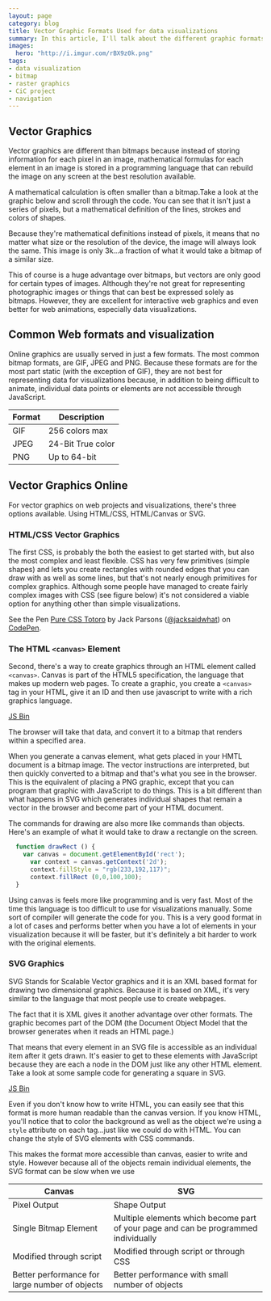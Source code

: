 ```yaml
---
layout: page
category: blog
title: Vector Graphic Formats Used for data visualizations
summary: In this article, I'll talk about the different graphic formats used for visualizing data and examine some of the differences. Since most visualizations are handled in just a few different vector graphic formats, we'll see why using vectors has advantages over bitmaps because it allows us to illustrate as well as create interactions with very little overhead.
images:
  hero: "http://i.imgur.com/rBX9z0k.png"
tags:
- data visualization
- bitmap
- raster graphics
- CiC project
- navigation
---
```


## Vector Graphics

Vector graphics are different than bitmaps because instead of storing information for each pixel in an image, mathematical formulas for each element in an image is stored in a programming language that can rebuild the image on any screen at the best resolution available.

A mathematical calculation is often smaller than a bitmap.Take a look at the graphic below and scroll through the code. You can see that it isn't just a series of pixels, but a mathematical definition of the lines, strokes and colors of shapes. 

<a class="jsbin-embed" href="http://jsbin.com/hotaqe/2/embed?html,output"></a><script src="http://static.jsbin.com/js/embed.js"></script>

Because they're mathematical definitions instead of pixels, it means that no matter what size or the resolution of the device, the image will always look the same. This image is only 3k...a fraction of what it would take a bitmap of a similar size.

This of course is a huge advantage over bitmaps, but vectors are only good for certain types of images. Although they're not great for representing photographic images or things that can best be expressed solely as bitmaps. However, they are excellent for interactive web graphics and even better for web animations, especially data visualizations.

## Common Web formats and visualization

Online graphics are usually served in just a few  formats. The most common bitmap formats, are GIF, JPEG and PNG. Because these formats are for the most part static (with the exception of GIF), they are not best for representing data for visualizations because, in addition to being difficult to animate, individual data points or elements are not accessible through JavaScript.

Format  | Description
---------|------
GIF | 256 colors max | Low quality, but only Bitmap Format that supports very basic animation
JPEG | 24-Bit True color | High quality especially on photos, but no animation
PNG | Up to 64-bit | Smooth transparency, great compression, No animation

## Vector Graphics Online

For vector graphics on web projects and visualizations, there's three options available. Using HTML/CSS, HTML/Canvas or SVG.

### HTML/CSS Vector Graphics

The first CSS, is probably the both the easiest to get started with, but also the most complex and least flexible. CSS has very few primitives (simple shapes) and lets you create rectangles with rounded edges that you can draw with as well as some lines, but that's not nearly enough primitives for complex graphics. Although some people have managed to create fairly complex images with CSS  (see figure below) it's not considered a viable option for anything other than simple visualizations.

<p data-height="268" data-theme-id="0" data-slug-hash="faJpv" data-default-tab="result" data-user="jacksaidwhat" class='codepen'>See the Pen <a href='http://codepen.io/jacksaidwhat/pen/faJpv/'>Pure CSS Totoro</a> by Jack Parsons (<a href='http://codepen.io/jacksaidwhat'>@jacksaidwhat</a>) on <a href='http://codepen.io'>CodePen</a>.</p>
<script async src="//assets.codepen.io/assets/embed/ei.js"></script>


### The HTML `<canvas>` Element

Second, there's a way to create graphics through an HTML element called `<canvas>`. Canvas is part of the HTML5 specification, the language that makes up modern web pages. To create a graphic, you create a `<canvas>` tag in your HTML, give it an ID and then use javascript to write with a rich graphics language. 

<a class="jsbin-embed" href="http://jsbin.com/zoxoke/2/embed?js,output">JS Bin</a><script src="http://static.jsbin.com/js/embed.js"></script>

The browser will take that data, and convert it to a bitmap that renders within a specified area.

When you generate a canvas element, what gets placed in your HMTL document is a bitmap image. The vector instructions are interpreted, but then quickly converted to a bitmap and that's what you see in the browser. This is the equivalent of placing a PNG graphic, except that you can program that graphic with JavaScript to do things. This is a bit different than what happens in SVG which generates individual shapes that remain a vector in the browser and become part of your HTML document.

The commands for drawing are also more like commands than objects. Here's an example of what it would take to draw a rectangle on the screen.

```javascript
  function drawRect () {
    var canvas = document.getElementById('rect');
      var context = canvas.getContext('2d');
      context.fillStyle = "rgb(233,192,117)";
      context.fillRect (0,0,100,100);
  }
```
Using canvas is feels more like programming and is very fast. Most of the time this language is too difficult to use for visualizations manually. Some sort of compiler will generate the code for you. This is a very good format in a lot of cases and performs better when you have a lot of elements in your visualization because it will be faster, but it's definitely a bit harder to work with the original elements.

### SVG Graphics
 
 SVG Stands for Scalable Vector graphics and it is an XML based format for drawing two dimensional graphics. Because it is based on XML, it's very similar to the language that most people use to create webpages. 

 The fact that it is XML gives it another advantage over other formats. The graphic becomes part of the DOM (the Document Object Model that the browser generates when it reads an HTML page.)

 That means that every element in an SVG file is accessible as an individual item after it gets drawn. It's easier to get to these elements with JavaScript because they are each a node in the DOM just like any other HTML element. Take a look at some sample code for generating a square in SVG.

<a class="jsbin-embed" href="http://jsbin.com/nopeki/2/embed?html,output">JS Bin</a><script src="http://static.jsbin.com/js/embed.js"></script>

Even if you don't know how to write HTML, you can easily see that this format is more human readable than the canvas version. If you know HTML, you'll notice that to color the background as well as the object we're using a `style` attribute on each tag...just like we could do with HTML. You can change the style of SVG elements with CSS commands.

This makes the format more accessible than canvas, easier to write and style. However because all of the objects remain individual elements, the SVG format can be slow when we use

Canvas | SVG
---------|------
Pixel Output | Shape Output
Single Bitmap Element | Multiple elements which become part of your page and can be programmed individually
Modified through script | Modified through script or through CSS
Better performance for large number of objects | Better performance with small number of objects